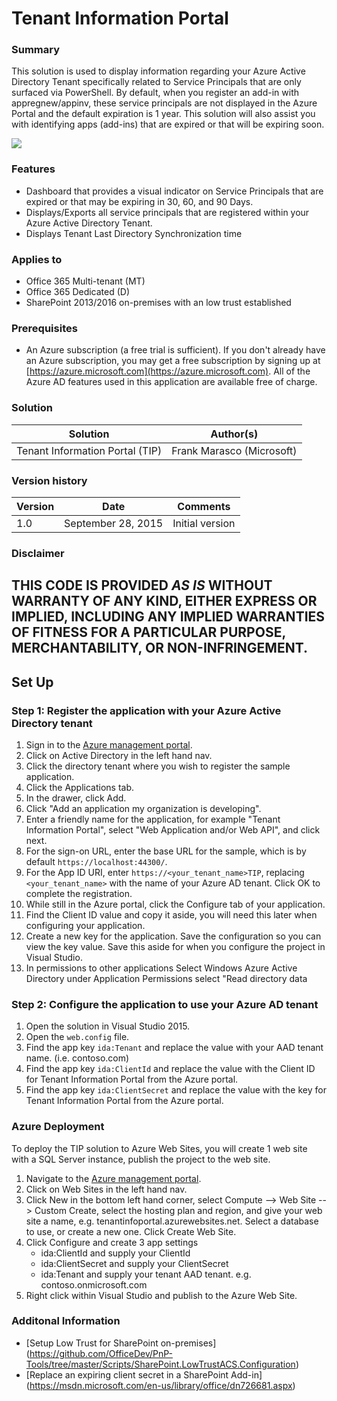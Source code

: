 # Tenant Information Portal 

### Summary 
This solution is used to display information regarding your Azure Active Directory Tenant specifically related to Service Principals that are only surfaced via PowerShell. By default, when you register an add-in with appregnew/appinv, these service principals are not displayed
in the Azure Portal and the default expiration is 1 year. This solution will also assist you with identifying apps (add-ins) that are expired or that will be expiring soon.

![](http://i.imgur.com/I6aPpKQ.png)

### Features ###
- Dashboard that provides a visual indicator on Service Principals that are expired or that may be expiring in 30, 60, and 90 Days.
- Displays/Exports all service principals that are registered within your Azure Active Directory Tenant.
- Displays Tenant Last Directory Synchronization time

### Applies to 
-  Office 365 Multi-tenant (MT)
-  Office 365 Dedicated (D)
-  SharePoint 2013/2016 on-premises with an low trust established 

### Prerequisites 
- An Azure subscription (a free trial is sufficient). If you don't already have an Azure subscription, you may get a free subscription by signing up at [https://azure.microsoft.com](https://azure.microsoft.com).  All of the Azure AD features used in this application are available free of charge.

### Solution ###
Solution | Author(s)
---------|----------
Tenant Information Portal (TIP) | Frank Marasco (Microsoft)

### Version history 
Version  | Date | Comments
---------| -----| --------
1.0  | September 28, 2015 | Initial version


### Disclaimer 
**THIS CODE IS PROVIDED *AS IS* WITHOUT WARRANTY OF ANY KIND, EITHER EXPRESS OR IMPLIED, INCLUDING ANY IMPLIED WARRANTIES OF FITNESS FOR A PARTICULAR PURPOSE, MERCHANTABILITY, OR NON-INFRINGEMENT.**
----------


## Set Up

### Step 1:  Register the application with your Azure Active Directory tenant

1. Sign in to the [Azure management portal](https://manage.windowsazure.com).
2. Click on Active Directory in the left hand nav.
3. Click the directory tenant where you wish to register the sample application.
4. Click the Applications tab.
5. In the drawer, click Add.
6. Click "Add an application my organization is developing".
7. Enter a friendly name for the application, for example "Tenant Information Portal", select "Web Application and/or Web API", and click next.
8. For the sign-on URL, enter the base URL for the sample, which is by default `https://localhost:44300/`.
9. For the App ID URI, enter `https://<your_tenant_name>TIP`, replacing `<your_tenant_name>` with the name of your Azure AD tenant.  Click OK to complete the registration.
10. While still in the Azure portal, click the Configure tab of your application.
11. Find the Client ID value and copy it aside, you will need this later when configuring your application.
12. Create a new key for the application.  Save the configuration so you can view the key value.  Save this aside for when you configure the project in Visual Studio.
13. In permissions to other applications Select Windows Azure Active Directory under Application Permissions select "Read directory data 

### Step 2:  Configure the application to use your Azure AD tenant

1. Open the solution in Visual Studio 2015.
2. Open the `web.config` file.
3. Find the app key `ida:Tenant` and replace the value with your AAD tenant name. (i.e. contoso.com)
4. Find the app key `ida:ClientId` and replace the value with the Client ID for Tenant Information Portal from the Azure portal.
5. Find the app key `ida:ClientSecret` and replace the value with the key for Tenant Information Portal from the Azure portal.

### Azure Deployment
To deploy the TIP solution to Azure Web Sites, you will create 1 web site with a SQL Server instance, publish the project to the web site.

1. Navigate to the [Azure management portal](https://manage.windowsazure.com).
2. Click on Web Sites in the left hand nav.
3. Click New in the bottom left hand corner, select Compute --> Web Site --> Custom Create, select the hosting plan and region, and give your web site a name, e.g. tenantinfoportal.azurewebsites.net.  Select a database to use, or create a new one.  Click Create Web Site.
4. Click Configure and create 3 app settings
	- ida:ClientId and supply your ClientId
	- ida:ClientSecret and supply your ClientSecret
	- ida:Tenant and supply your tenant AAD tenant. e.g. contoso.onmicrosoft.com
5. Right click within Visual Studio and publish to the Azure Web Site.


### Additonal Information	
- [Setup Low Trust for SharePoint on-premises] (https://github.com/OfficeDev/PnP-Tools/tree/master/Scripts/SharePoint.LowTrustACS.Configuration)
- [Replace an expiring client secret in a SharePoint Add-in] (https://msdn.microsoft.com/en-us/library/office/dn726681.aspx)






